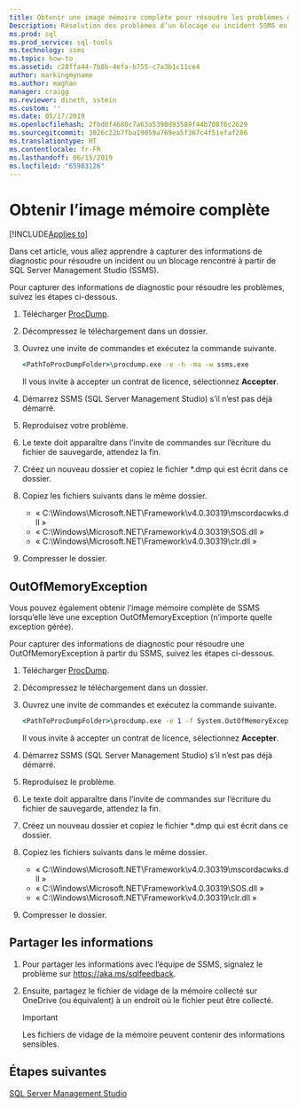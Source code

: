 ```yaml
---
title: Obtenir une image mémoire complète pour résoudre les problèmes de SQL Server Management Studio (SSMS)
Description: Résolution des problèmes d’un blocage ou incident SSMS en collectant une image mémoire complète
ms.prod: sql
ms.prod_service: sql-tools
ms.technology: ssms
ms.topic: how-to
ms.assetid: c28ffa44-7b8b-4efa-b755-c7a3b1c11ce4
author: markingmyname
ms.author: maghan
manager: craigg
ms.reviewer: dineth, sstein
ms.custom: ''
ms.date: 05/17/2019
ms.openlocfilehash: 2fbd0f4680c7a63a5390d93589f44b708f6c2629
ms.sourcegitcommit: 3026c22b7fba19059a769ea5f367c4f51efaf286
ms.translationtype: HT
ms.contentlocale: fr-FR
ms.lasthandoff: 06/15/2019
ms.locfileid: "65983126"
---
```

# <a name="get-full-memory-dump"></a>Obtenir l’image mémoire complète

[!INCLUDE[Applies to](../../includes/appliesto-ss-asdb-asdw-xxx-md.md)]

Dans cet article, vous allez apprendre à capturer des informations de diagnostic pour résoudre un incident ou un blocage rencontré à partir de SQL Server Management Studio (SSMS).

Pour capturer des informations de diagnostic pour résoudre les problèmes, suivez les étapes ci-dessous.

1. Télécharger [ProcDump](https://technet.microsoft.com/sysinternals/dd996900.aspx).

2. Décompressez le téléchargement dans un dossier.

3. Ouvrez une invite de commandes et exécutez la commande suivante.

    ```cmd
    <PathToProcDumpFolder>\procdump.exe -e -h -ma -w ssms.exe
    ```

    Il vous invite à accepter un contrat de licence, sélectionnez **Accepter**.

4. Démarrez SSMS (SQL Server Management Studio) s’il n’est pas déjà démarré.

5. Reproduisez votre problème.

6. Le texte doit apparaître dans l’invite de commandes sur l’écriture du fichier de sauvegarde, attendez la fin.

7. Créez un nouveau dossier et copiez le fichier *.dmp qui est écrit dans ce dossier.

8. Copiez les fichiers suivants dans le même dossier.

    * « C:\Windows\Microsoft.NET\Framework\v4.0.30319\mscordacwks.dll »
    * « C:\Windows\Microsoft.NET\Framework\v4.0.30319\SOS.dll »
    * « C:\Windows\Microsoft.NET\Framework\v4.0.30319\clr.dll »

9. Compresser le dossier.

## <a name="outofmemoryexception"></a>OutOfMemoryException

Vous pouvez également obtenir l’image mémoire complète de SSMS lorsqu’elle lève une exception OutOfMemoryException (n’importe quelle exception gérée).

Pour capturer des informations de diagnostic pour résoudre une OutOfMemoryException à partir du SSMS, suivez les étapes ci-dessous.

1. Télécharger [ProcDump](https://technet.microsoft.com/sysinternals/dd996900.aspx).

2. Décompressez le téléchargement dans un dossier.

3. Ouvrez une invite de commandes et exécutez la commande suivante.

    ```cmd
    <PathToProcDumpFolder>\procdump.exe -e 1 -f System.OutOfMemoryException -ma -w ssms.exe
    ```

    Il vous invite à accepter un contrat de licence, sélectionnez **Accepter**.

4. Démarrez SSMS (SQL Server Management Studio) s’il n’est pas déjà démarré.

5. Reproduisez le problème.

6. Le texte doit apparaître dans l’invite de commandes sur l’écriture du fichier de sauvegarde, attendez la fin.

7. Créez un nouveau dossier et copiez le fichier *.dmp qui est écrit dans ce dossier.

8. Copiez les fichiers suivants dans le même dossier.

    * « C:\Windows\Microsoft.NET\Framework\v4.0.30319\mscordacwks.dll »
    * « C:\Windows\Microsoft.NET\Framework\v4.0.30319\SOS.dll »
    * « C:\Windows\Microsoft.NET\Framework\v4.0.30319\clr.dll »

9. Compresser le dossier.

## <a name="share-the-information"></a>Partager les informations

1. Pour partager les informations avec l’équipe de SSMS, signalez le problème sur https://aka.ms/sqlfeedback.

2. Ensuite, partagez le fichier de vidage de la mémoire collecté sur OneDrive (ou équivalent) à un endroit où le fichier peut être collecté.

    > [!Important]
    > Les fichiers de vidage de la mémoire peuvent contenir des informations sensibles.

## <a name="next-steps"></a>Étapes suivantes

[SQL Server Management Studio](../sql-server-management-studio-ssms.md)
